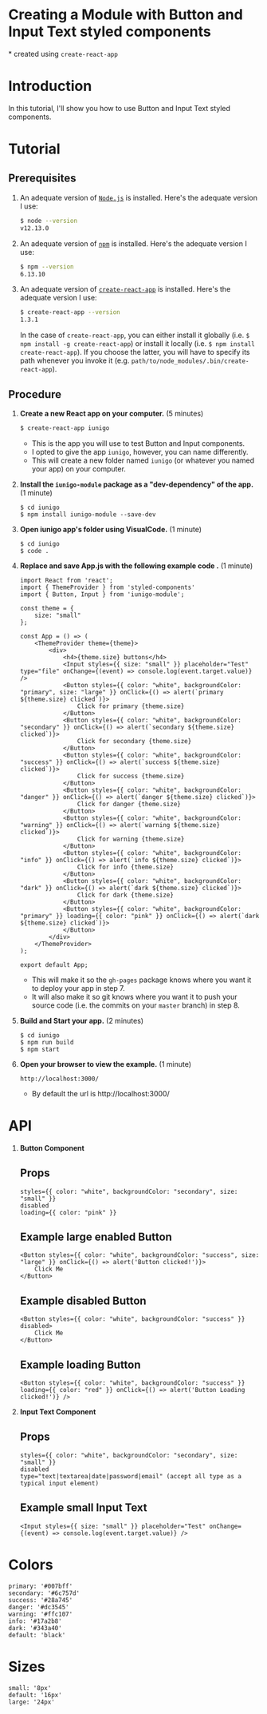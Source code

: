# Creating a Module with Button and Input Text styled components

\* created using `create-react-app`

# Introduction

In this tutorial, I'll show you how to use Button and Input Text styled components.

# Tutorial

## Prerequisites

1. An adequate version of [`Node.js`](https://nodejs.org/) is installed. Here's the adequate version I use:

    ```sh
    $ node --version
    v12.13.0
    ```

2. An adequate version of  [`npm`](https://nodejs.org/) is installed. Here's the adequate version I use:

    ```sh
    $ npm --version
    6.13.10
    ```
3. An adequate version of [`create-react-app`](https://github.com/facebookincubator/create-react-app) is installed. Here's the adequate version I use:

    ```sh
    $ create-react-app --version
    1.3.1
    ```

    In the case of `create-react-app`, you can either install it globally (i.e. `$ npm install -g create-react-app`) or install it locally (i.e. `$ npm install create-react-app`). If you choose the latter, you will have to specify its path whenever you invoke it (e.g. `path/to/node_modules/.bin/create-react-app`).

## Procedure

1. **Create a new React app on your computer.** (5 minutes)

    ```sh
    $ create-react-app iunigo
    ```
    
    * This is the app you will use to test Button and Input components.
    * I opted to give the app `iunigo`, however, you can name differently.
    * This will create a new folder named `iunigo` (or whatever you named your app) on your computer.

2. **Install the `iunigo-module` package as a "dev-dependency" of the app.** (1 minute)

    ```
    $ cd iunigo
    $ npm install iunigo-module --save-dev
    ```
    
3. **Open iunigo app's folder using VisualCode.** (1 minute)

    ```
    $ cd iunigo
    $ code .
    ```

4. **Replace and save App.js with the following example code .** (1 minute)

    ```
    import React from 'react';
    import { ThemeProvider } from 'styled-components'
    import { Button, Input } from 'iunigo-module';

    const theme = {
        size: "small"
    };

    const App = () => (
        <ThemeProvider theme={theme}>
            <div>
                <h4>{theme.size} buttons</h4>
                <Input styles={{ size: "small" }} placeholder="Test" type="file" onChange={(event) => console.log(event.target.value)} />
                <Button styles={{ color: "white", backgroundColor: "primary", size: "large" }} onClick={() => alert(`primary ${theme.size} clicked`)}>
                    Click for primary {theme.size}
                </Button>
                <Button styles={{ color: "white", backgroundColor: "secondary" }} onClick={() => alert(`secondary ${theme.size} clicked`)}>
                    Click for secondary {theme.size}
                </Button>
                <Button styles={{ color: "white", backgroundColor: "success" }} onClick={() => alert(`success ${theme.size} clicked`)}>
                    Click for success {theme.size}
                </Button>
                <Button styles={{ color: "white", backgroundColor: "danger" }} onClick={() => alert(`danger ${theme.size} clicked`)}>
                    Click for danger {theme.size}
                </Button>
                <Button styles={{ color: "white", backgroundColor: "warning" }} onClick={() => alert(`warning ${theme.size} clicked`)}>
                    Click for warning {theme.size}
                </Button>
                <Button styles={{ color: "white", backgroundColor: "info" }} onClick={() => alert(`info ${theme.size} clicked`)}>
                    Click for info {theme.size}
                </Button>
                <Button styles={{ color: "white", backgroundColor: "dark" }} onClick={() => alert(`dark ${theme.size} clicked`)}>
                    Click for dark {theme.size}
                </Button>
                <Button styles={{ color: "white", backgroundColor: "primary" }} loading={{ color: "pink" }} onClick={() => alert(`dark ${theme.size} clicked`)}>
                </Button>
            </div>
        </ThemeProvider>
    );

    export default App;
    ```
    
    * This will make it so the `gh-pages` package knows where you want it to deploy your app in step 7.
    * It will also make it so git knows where you want it to push your source code (i.e. the commits on your `master` branch) in step 8.

5. **Build and Start your app.** (2 minutes)

    ```
    $ cd iunigo
    $ npm run build
    $ npm start
    ```

6. **Open your browser to view the example.** (1 minute)

    ```
    http://localhost:3000/
    ```

    * By default the url is http://localhost:3000/

# API

1. **Button Component**

     ## Props

    ```
    styles={{ color: "white", backgroundColor: "secondary", size: "small" }}
    disabled
    loading={{ color: "pink" }}
    ```
    ## Example large enabled Button
    
    ```
    <Button styles={{ color: "white", backgroundColor: "success", size: "large" }} onClick={() => alert('Button clicked!')}>
        Click Me
    </Button>
    ```

    ## Example disabled Button
    
    ```
    <Button styles={{ color: "white", backgroundColor: "success" }} disabled>
        Click Me
    </Button>
    ```

    ## Example loading Button
    
    ```
    <Button styles={{ color: "white", backgroundColor: "success" }} loading={{ color: "red" }} onClick={() => alert('Button Loading clicked!')} />
    ```

2. **Input Text Component**

     ## Props

    ```
    styles={{ color: "white", backgroundColor: "secondary", size: "small" }}
    disabled
    type="text|textarea|date|password|email" (accept all type as a typical input element)
    ```
    ## Example small Input Text
    
    ```
    <Input styles={{ size: "small" }} placeholder="Test" onChange={(event) => console.log(event.target.value)} />
     ```
# Colors
 
    primary: '#007bff'
    secondary: '#6c757d'
    success: '#28a745'
    danger: '#dc3545'
    warning: '#ffc107'
    info: '#17a2b8'
    dark: '#343a40'
    default: 'black'

# Sizes

    small: '8px'
    default: '16px'
    large: '24px'
